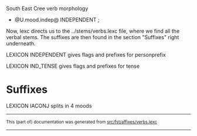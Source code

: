 South East Cree verb morphology                  

* @U.mood.indep@ INDEPENDENT ;		 

Now, lexc directs us to the ../stems/verbs.lexc file,
where we find all the verbal stems. The suffixes are then
found in the section "Suffixes" right underneath.

LEXICON INDEPENDENT  gives flags and prefixes for personprefix

LEXICON IND_TENSE  gives flags and prefixes for tense 

# Suffixes

LEXICON IACONJ  splits in 4 moods

* * *

<small>This (part of) documentation was generated from [src/fst/affixes/verbs.lexc](https://github.com/giellalt/lang-crj/blob/main/src/fst/affixes/verbs.lexc)</small>

---

